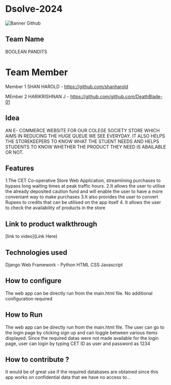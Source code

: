 # Dsolve-2024

![Banner Github](https://github.com/csacet/Dsolve-2024/assets/90597530/365f4d52-fd34-4df5-948d-8e95745a653a)


## Team Name
BOOLEAN PANDITS  

# Team Member
Member 1 SHAN HAROLD - https://github.com/shanharold

MEmber 2 HARIKRISHNAN J - https://github.com/github.com/DeathBlade-01

## Idea
AN E- COMMERCE WEBSITE FOR OUR COLEGE SOCIETY STORE WHICH AIMS IN REDUCING THE HUGE QUEUE WE SEE EVERYDAY. IT ALSO HELPS THE STOREKEEPERS TO KNOW WHAT THE STUENT NEEDS AND HELPS STUDENTS TO KNOW WHETHER THE PRODUCT THEY NEED IS ABAILABLE OR NOT.

## Features 
1.The CET Co-operative Store Web Application, streamlining purchases to bypass long waiting times at peak traffic hours.
2.It allows the user to utilise the already deposited caution fund and will enable the user to have a more conveniant way to make purchases
3.It also provides the user to convert Rupees to credits that can be utilised on the app itself
4. It allows the user to check the availability of products in the store


## Link to product walkthrough
[link to video](Link Here)

   
## Technologies used
Django Web Framework - Python
HTML 
CSS
Javascript


## How to configure
The web app can be directly run from the main.html file. No additional configuration required

## How to Run
The web app can be directly run from the main.html file. The user can go to the login page by clicking sign up and can toggle between various items displayed. Since the required datas were not made available for the login page, user can login by typing CET ID as user and password as 1234

## How to contribute ? 
It would be of great use if the required databases are obtained since this app works on confidential data that we have no access to...
